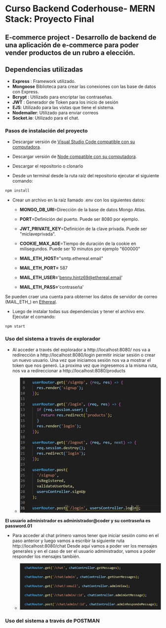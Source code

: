 # Curso Backend Coderhouse- MERN Stack: Proyecto Final 

## E-commerce project - Desarrollo de backend de una aplicación de e-commerce para poder vender productos de un rubro a elección.

## Dependencias utilizadas

 - **Express** : Framework utilizado.
 - **Mongoose** Biblioteca para crear las conexiones con las base de datos con Express.
 - **Bcrypt** : Utilizado para encriptar las contraseñas.
 - **JWT** : Generador de Token para los inicio de sesión
 - **EJS**: Utilizado para las vistas que tiene el sistema.
 - **Nodemailer**: Utilizado para enviar correos
 - **Socket.io**: Utilizado para el chat.


### Pasos de instalación del proyecto


- Descargar versión de [Visual Studio Code compatible con su computadora](https://code.visualstudio.com/download).

- Descargar versión de [Node compatible con su computadora](https://nodejs.org/en/download/).

- Descargar el repositorio o clonarlo

- Desde un terminal desde la ruta raíz del repositorio ejecutar el siguiente comando:
```bash
npm install
```

- Crear un archivo en la raíz llamado .env con los siguientes datos:


  - **MONGO_DB_URI**=Dirección de la base de datos Mongo Atlas.

  - **PORT**=Definición del puerto. Puede ser 8080 por ejemplo.

  - **JWT_PRIVATE_KEY**=Definición de la clave privada. Puede ser "miclaveprivada".

  - **COOKIE_MAX_AGE**=Tiempo de duración de la cookie en milisegundos. Puede ser 10 minutos por ejemplo "600000"

  - **MAIL_ETH_HOST=**"smtp.ethereal.email"

  - **MAIL_ETH_PORT=** 587

  - **MAIL_ETH_USER=**'benny.hintz69@ethereal.email'

  - **MAIL_ETH_PASS=**'contraseña'

Se pueden craer una cuenta para obterner los datos de servidor de correo (MAIL_ETH_) en [Ethereal](https://ethereal.email/create).

- Luego de instalar todas sus dependencias y tener el archivo env. Ejecutar el comando:
```bash
npm start
```

### Uso del sistema a través de explorador

- Al acceder a través del explorador a http://localhost:8080/ nos va a redirección a http://localhost:8080/login permitir iniciar sesión o crear un nuevo usuario. Una vez que iniciamos sesión nos va a mostrar el token que nos generó. La proxima vez que ingresemos a la misma ruta, nos va a redireccionar a http://localhost:8080/products

  - ![alt text](https://raw.githubusercontent.com/juanbarrios86/proyectobackend/main/Readme/login.JPG)

**El usuario administrador es administrador@coder y su contraseña es password.01**

- Para acceder al chat primero vamos tener que iniciar sesión como en el paso anterior y luego vamos a escribir la siguiente ruta http://localhost:8080/chat Desde aquí vamos a poder ver los mensajes generales y en el caso de ser el usuario administrador, vamos a poder responder los mensajes también.

  - ![alt text](https://raw.githubusercontent.com/juanbarrios86/proyectobackend/main/Readme/chat.JPG)


### Uso del sistema a través de POSTMAN

